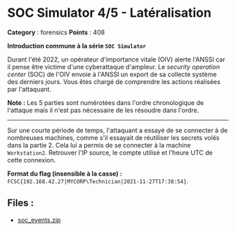 # SOC Simulator 4/5 - Latéralisation

**Category** : forensics
**Points** : 408

**Introduction commune à la série `SOC Simulator`**

Durant l'été 2022, un opérateur d'importance vitale (OIV) alerte l'ANSSI car il pense être victime d'une cyberattaque d'ampleur.
Le _security operation center_ (SOC) de l'OIV envoie à l'ANSSI un export de sa collecte système des derniers jours.
Vous êtes chargé de comprendre les actions réalisées par l'attaquant.

**Note :** Les 5 parties sont numérotées dans l'ordre chronologique de l'attaque mais il n'est pas nécessaire de les résoudre dans l'ordre.

---

Sur une courte période de temps, l'attaquant a essayé de se connecter à de nombreuses machines, comme s'il essayait de réutiliser les secrets volés dans la partie 2.
Cela lui a permis de se connecter à la machine `Workstation2`.
Retrouver l'IP source, le compte utilisé et l'heure UTC de cette connexion.

**Format du flag (insensible à la casse) :** `FCSC{192.168.42.27|MYCORP\Technician|2021-11-27T17:38:54}`.


## Files : 
 - [soc_events.zip](./soc_events.zip)


